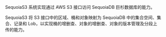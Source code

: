 SequoiaS3 系统实现通过 AWS S3 接口访问 SequoiaDB 巨杉数据库的能力。

SequoiaS3 将 S3 接口中的区域、桶和对象映射为 SequoiaDB 中的集合空间、集合、记录和 Lob，以实现桶的增删查、对象的增删查、对象的版本管理及分段上传的能力。